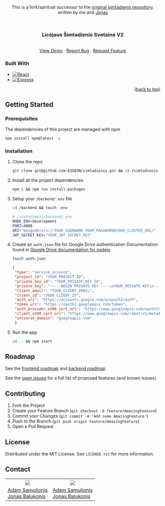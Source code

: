 <p align="center" name="readme-top">This is a fork/spiritual successor to the <a href="https://github.com/81GB3N/simtadienis">original simtadienis repository</a>, written by me and <a href="https://github.com/81GB3N">Jonas</a></p>

<!-- PROJECT LOGO -->
<br />
<div align="center">
  <h3 align="center">Licėjaus Šimtadienio Svetainė V2</h3>

  <p align="center">
    <br />
    <a href="https://lic100.lt">View Demo</a>
    ·
    <a href="https://github.com/81GB3N/simtadienis/issues">Report Bug</a>
    ·
    <a href="https://github.com/81GB3N/simtadienis/issues">Request Feature</a>
  </p>
</div>

### Built With

- [![React][React.js]][React-url]
- [![Express][Express.js]][Express-url]

<p align="right">(<a href="#readme-top">back to top</a>)</p>

<!-- GETTING STARTED -->

## Getting Started

### Prerequisites

The dependencies of this project are managed with npm

```sh
npm install npm@latest -g
```

### Installation

1. Clone the repo
   ```sh
   git clone git@github.com:81GB3N/simtadienis.git && cd /simtadienis
   ```
2. Install all the project dependencies 
   ```sh
   npm i && npm run install-packages
   ```
3. Setup your `/backend/.env` file
   ```sh
   cd /backend && touch .env
   ``` 
   ```sh
   # /simtadienis/backend/.env
   NODE_ENV=development
   PORT=4000
   URI="mongodb+srv://YOUR_USERNAME:YOUR_PASSWORD@YOUR_CLUSTER_URL/"
   JWT_SECRET_KEY="YOUR_JWT_SECRET_KEY"
   ```
4. Create an `auth.json` file for Google Drive authentication
   Documentation found in <a href="https://developers.google.com/drive/api/quickstart/nodejs">Google Drive documentation for nodejs<a>
   ```sh
   touch auth.json
   ```  
   ```json
   {
    "type": "service_account",
    "project_id": "YOUR_PROJECT_ID",
    "private_key_id": "YOUR_PRIVATE_KEY_ID",
    "private_key": "-----BEGIN PRIVATE KEY-----\nYOUR_PRIVATE_KEY\n-----END PRIVATE KEY-----\n",
    "client_email": "YOUR_CLIENT_EMAIL",
    "client_id": "YOUR_CLIENT_ID",
    "auth_uri": "https://accounts.google.com/o/oauth2/auth",
    "token_uri": "https://oauth2.googleapis.com/token",
    "auth_provider_x509_cert_url": "https://www.googleapis.com/oauth2/v1/certs",
    "client_x509_cert_url": "https://www.googleapis.com/robot/v1/metadata/x509/YOUR_CLIENT_EMAIL",
    "universe_domain": "googleapis.com"
    }
   ```
5. Run the app
   ```sh
   cd .. && npm start
   ```

<!-- ROADMAP -->

## Roadmap
See the [frontend roadmap](https://github.com/Adam0Sam/simtadienis-v2/tree/main/frontend) and [backend roadmap](https://github.com/Adam0Sam/simtadienis-v2/tree/backend/main/backend) 

See the [open issues](https://github.com/Adam0Sam/simtadienis-v2/issues) for a full list of proposed features (and known issues).
<!-- CONTRIBUTING -->

## Contributing

1. Fork the Project
2. Create your Feature Branch (`git checkout -b feature/AmazingFeature`)
3. Commit your Changes (`git commit -m 'Add some AmazingFeature'`)
4. Push to the Branch (`git push origin feature/AmazingFeature`)
5. Open a Pull Request

<!-- LICENSE -->

## License

Distributed under the MIT License. See `LICENSE.txt` for more information.

<!-- CONTACT -->

## Contact

<table al>
    <tr>
      <th>
        <img src="https://img.shields.io/badge/Facebook-1877F2?style=for-the-badge&logo=facebook&logoColor=white">
      </th>
      <th>
        <img src="https://img.shields.io/badge/LinkedIn-0077B5?style=for-the-badge&logo=linkedin&logoColor=white">
      </th>
    </tr>
    <tr>
     <td>
        <a href="https://www.facebook.com/profile.php?id=100015847005996" target="_blank">Adam Samulionis</a>
        <br>
        <a href="https://www.facebook.com/jonas.balukonis" target="_blank">Jonas Balukonis</a>
     </td>
     <td>
                 <a href="https://www.linkedin.com/in/adam-samulionis-90683a2b8/" target="_blank">Adam Samulionis</a>
            <br>
            <a href="https://www.linkedin.com/in/jonas-balukonis-0045832ab/" target="_blank">Jonas Balukonis</a></td>
    </tr>

</table>


<!-- MARKDOWN LINKS & IMAGES -->
<!-- https://www.markdownguide.org/basic-syntax/#reference-style-links -->

[React.js]: https://img.shields.io/badge/React-20232A?style=for-the-badge&logo=react&logoColor=61DAFB
[React-url]: https://reactjs.org/
[Express.js]: https://img.shields.io/badge/Express.js-404D59?style=for-the-badge
[Express-url]: https://expressjs.com/
[Facebook]: https://img.shields.io/badge/Facebook-1877F2?style=for-the-badge&logo=facebook&logoColor=white
[LinkedIn]: https://img.shields.io/badge/LinkedIn-0077B5?style=for-the-badge&logo=linkedin&logoColor=white
